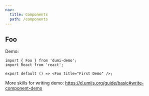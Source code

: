 ```yaml
---
nav:
  title: Components
  path: /components
---
```


## Foo

Demo:

```tsx
import { Foo } from 'dumi-demo';
import React from 'react';

export default () => <Foo title="First Demo" />;
```

More skills for writing demo: https://d.umijs.org/guide/basic#write-component-demo
